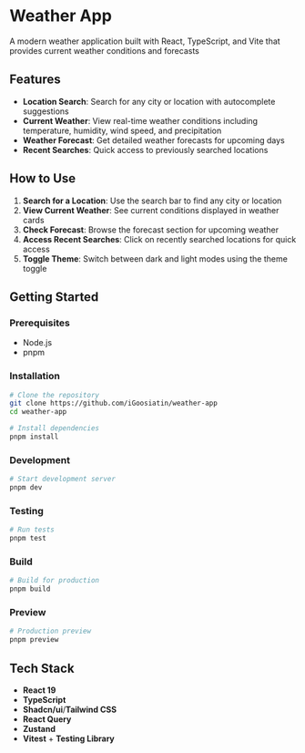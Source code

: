 # Weather App

A modern weather application built with React, TypeScript, and Vite that provides current weather conditions and forecasts

## Features

- **Location Search**: Search for any city or location with autocomplete suggestions
- **Current Weather**: View real-time weather conditions including temperature, humidity, wind speed, and precipitation
- **Weather Forecast**: Get detailed weather forecasts for upcoming days
- **Recent Searches**: Quick access to previously searched locations

## How to Use

1. **Search for a Location**: Use the search bar to find any city or location
2. **View Current Weather**: See current conditions displayed in weather cards
3. **Check Forecast**: Browse the forecast section for upcoming weather
4. **Access Recent Searches**: Click on recently searched locations for quick access
5. **Toggle Theme**: Switch between dark and light modes using the theme toggle

## Getting Started

### Prerequisites
- Node.js
- pnpm

### Installation

```bash
# Clone the repository
git clone https://github.com/iGoosiatin/weather-app
cd weather-app

# Install dependencies
pnpm install
```

### Development

```bash
# Start development server
pnpm dev
```

### Testing

```bash
# Run tests
pnpm test
```

### Build

```bash
# Build for production
pnpm build
```

### Preview
```bash
# Production preview
pnpm preview
```

## Tech Stack

- **React 19**
- **TypeScript**
- **Shadcn/ui**/**Tailwind CSS**
- **React Query**
- **Zustand**
- **Vitest** + **Testing Library**